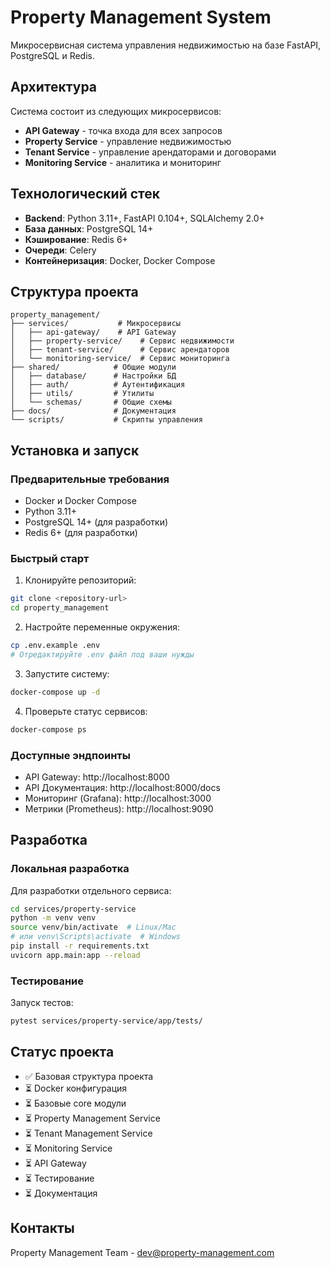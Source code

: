 # Property Management System

Микросервисная система управления недвижимостью на базе FastAPI, PostgreSQL и Redis.

## Архитектура

Система состоит из следующих микросервисов:

- **API Gateway** - точка входа для всех запросов
- **Property Service** - управление недвижимостью
- **Tenant Service** - управление арендаторами и договорами
- **Monitoring Service** - аналитика и мониторинг

## Технологический стек

- **Backend**: Python 3.11+, FastAPI 0.104+, SQLAlchemy 2.0+
- **База данных**: PostgreSQL 14+
- **Кэширование**: Redis 6+
- **Очереди**: Celery
- **Контейнеризация**: Docker, Docker Compose

## Структура проекта

```
property_management/
├── services/           # Микросервисы
│   ├── api-gateway/    # API Gateway
│   ├── property-service/    # Сервис недвижимости
│   ├── tenant-service/      # Сервис арендаторов
│   └── monitoring-service/  # Сервис мониторинга
├── shared/            # Общие модули
│   ├── database/      # Настройки БД
│   ├── auth/          # Аутентификация
│   ├── utils/         # Утилиты
│   └── schemas/       # Общие схемы
├── docs/              # Документация
└── scripts/           # Скрипты управления
```

## Установка и запуск

### Предварительные требования

- Docker и Docker Compose
- Python 3.11+
- PostgreSQL 14+ (для разработки)
- Redis 6+ (для разработки)

### Быстрый старт

1. Клонируйте репозиторий:
```bash
git clone <repository-url>
cd property_management
```

2. Настройте переменные окружения:
```bash
cp .env.example .env
# Отредактируйте .env файл под ваши нужды
```

3. Запустите систему:
```bash
docker-compose up -d
```

4. Проверьте статус сервисов:
```bash
docker-compose ps
```

### Доступные эндпоинты

- API Gateway: http://localhost:8000
- API Документация: http://localhost:8000/docs
- Мониторинг (Grafana): http://localhost:3000
- Метрики (Prometheus): http://localhost:9090

## Разработка

### Локальная разработка

Для разработки отдельного сервиса:

```bash
cd services/property-service
python -m venv venv
source venv/bin/activate  # Linux/Mac
# или venv\Scripts\activate  # Windows
pip install -r requirements.txt
uvicorn app.main:app --reload
```

### Тестирование

Запуск тестов:
```bash
pytest services/property-service/app/tests/
```

## Статус проекта

- ✅ Базовая структура проекта
- ⏳ Docker конфигурация
- ⏳ Базовые core модули
- ⏳ Property Management Service
- ⏳ Tenant Management Service
- ⏳ Monitoring Service
- ⏳ API Gateway
- ⏳ Тестирование
- ⏳ Документация

## Контакты

Property Management Team - dev@property-management.com
